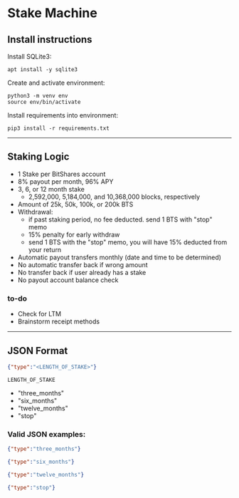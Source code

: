 # Stake Machine


## Install instructions

Install SQLite3:
```shell
apt install -y sqlite3
```

Create and activate environment:
```shell
python3 -m venv env
source env/bin/activate
```

Install requirements into environment:
```shell
pip3 install -r requirements.txt
```

---

## Staking Logic

- 1 Stake per BitShares account
- 8% payout per month, 96% APY
- 3, 6, or 12 month stake
  - 2,592,000, 5,184,000, and 10,368,000 blocks, respectively
- Amount of 25k, 50k, 100k, or 200k BTS
- Withdrawal:
  - if past staking period, no fee deducted. send 1 BTS with "stop" memo
  - 15% penalty for early withdraw
  - send 1 BTS with the "stop" memo, you will have 15% deducted from your
    return
- Automatic payout transfers monthly (date and time to be determined)
- No automatic transfer back if wrong amount
- No transfer back if user already has a stake
- No payout account balance check

### to-do
- Check for LTM
- Brainstorm receipt methods
---

## JSON Format

```JSON
{"type":"<LENGTH_OF_STAKE>"}
```
`LENGTH_OF_STAKE`
- "three_months"
- "six_months"
- "twelve_months"
- "stop"

### Valid JSON examples:
```JSON
{"type":"three_months"}
```
```JSON
{"type":"six_months"}
```
```JSON
{"type":"twelve_months"}
```
```JSON
{"type":"stop"}
```
